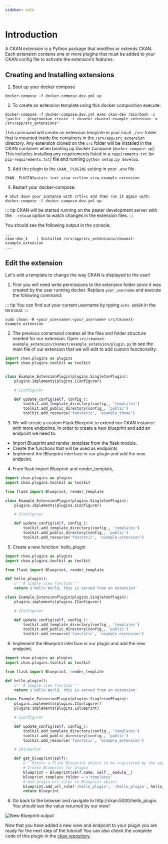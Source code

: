 ```yaml
---
sidebar: auto
---
```


# Introduction
A CKAN extension is a Python package that modifies or extends CKAN. Each extension contains one or more plugins that must be added to your CKAN config file to activate the extension’s features.

## Creating and Installing extensions
1. Boot up your docker compose
```
docker-compose -f docker-compose.dev.yml up
```


2. To create an extension template using this docker composition execute:

```
docker-compose -f docker-compose.dev.yml exec ckan-dev /bin/bash -c "paster --plugin=ckan create -t ckanext ckanext-example_extension -o /srv/app/src_extensions"
```

This command will create an extension template in your local `./src` folder that is mounted inside the containers in the `/srv/app/src_extension` directory. Any extension cloned on the `src` folder will be installed in the CKAN container when booting up Docker Compose (`docker-compose up`). This includes installing any requirements listed in a `requirements.txt` (or `pip-requirements.txt`) file and running `python setup.py develop`.


3. Add the plugin to the `CKAN__PLUGINS` setting in your `.env` file.

```
CKAN__PLUGINS=stats text_view recline_view example_extension
```


4. Restart your docker-compose:

```
# Shut down your instance with crtl+c and then run it again with:
docker-compose -f docker-compose.dev.yml up
```
::: tip
CKAN will be started running on the paster development server with the `--reload` option to watch changes in the extension files.
:::

You should see the following output in the console:

```
...
ckan-dev_1    | Installed /srv/app/src_extensions/ckanext-example_extension
...
```

## Edit the extension

Let's edit a template to change the way CKAN is displayed to the user!

1. First you will need write permissions to the extension folder since it was created by the user running docker. Replace `your_username` and execute the following command:

::: tip
You can find out your current username by typing `echo $USER` in the terminal.
:::

```
sudo chown -R <your_username>:<your_username> src/ckanext-example_extension
```

2. The previous comamand creates all the files and folder structure needed for our extension. Open `src/ckanext-example_extension/ckanext/example_extension/plugin.py` to see the main file of our extension that we will edit to add custom functionality:

```python
import ckan.plugins as plugins
import ckan.plugins.toolkit as toolkit


class Example_ExtensionPlugin(plugins.SingletonPlugin):
    plugins.implements(plugins.IConfigurer)

    # IConfigurer

    def update_config(self, config_):
        toolkit.add_template_directory(config_, 'templates')
        toolkit.add_public_directory(config_, 'public')
        toolkit.add_resource('fanstatic', 'example_theme')
```

3. We will create a custom Flask Blueprint to extend our CKAN instance with more endpoints. In order to create a new blueprint and add an endpoint we need to:
 - Import Blueprint and render_template from the flask module.
 - Create the functions that will be used as endpoints
 - Implement the IBlueprint interface in our plugin and add the new endpoint.

4. From flask import Blueprint and render_template,

```python
import ckan.plugins as plugins
import ckan.plugins.toolkit as toolkit

from flask import Blueprint, render_template

class Example_ExtensionPlugin(plugins.SingletonPlugin):
    plugins.implements(plugins.IConfigurer)

    # IConfigurer

    def update_config(self, config_):
        toolkit.add_template_directory(config_, 'templates')
        toolkit.add_public_directory(config_, 'public')
        toolkit.add_resource('fanstatic', 'example_extension')
```

5. Create a new function: hello_plugin
```python
import ckan.plugins as plugins
import ckan.plugins.toolkit as toolkit

from flask import Blueprint, render_template

def hello_plugin():
    u'''A simple view function'''
    return u'Hello World, this is served from an extension'

class Example_ExtensionPlugin(plugins.SingletonPlugin):
    plugins.implements(plugins.IConfigurer)

    # IConfigurer

    def update_config(self, config_):
        toolkit.add_template_directory(config_, 'templates')
        toolkit.add_public_directory(config_, 'public')
        toolkit.add_resource('fanstatic', 'example_extension')
```
6. Implement the IBlueprint interface in our plugin and add the new endpoint.

```python
import ckan.plugins as plugins
import ckan.plugins.toolkit as toolkit

from flask import Blueprint, render_template

def hello_plugin():
    u'''A simple view function'''
    return u'Hello World, this is served from an extension'

class Example_ExtensionPlugin(plugins.SingletonPlugin):
    plugins.implements(plugins.IConfigurer)
    plugins.implements(plugins.IBlueprint)

    # IConfigurer

    def update_config(self, config_):
        toolkit.add_template_directory(config_, 'templates')
        toolkit.add_public_directory(config_, 'public')
        toolkit.add_resource('fanstatic', 'example_extension')

    # IBlueprint

    def get_blueprint(self):
        u'''Return a Flask Blueprint object to be registered by the app.'''
        # Create Blueprint for plugin
        blueprint = Blueprint(self.name, self.__module__)
        blueprint.template_folder = u'templates'
        # Add plugin url rules to Blueprint object
        blueprint.add_url_rule('/hello_plugin', '/hello_plugin', hello_plugin)
        return blueprint

```

6. Go back to the browser and navigate to http://ckan:5000/hello_plugin. You should see the value returned by our view!

![New Blueprint output](https://i.imgur.com/AZjTDbN.png)

Now that you have added a new view and endpoint to your plugin you are ready for the next step of the tutorial! You can also check the complete code of this plugin in the [ckan repository](https://github.com/ckan/ckan/tree/master/ckanext/example_flask_iblueprint).
